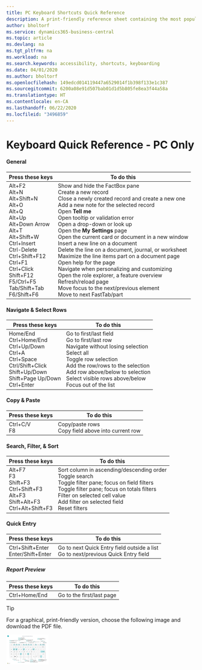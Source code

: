 ```yaml
---
title: PC Keyboard Shortcuts Quick Reference
description: A print-friendly reference sheet containing the most popular keyboard shortcuts for PC users.
author: bholtorf
ms.service: dynamics365-business-central
ms.topic: article
ms.devlang: na
ms.tgt_pltfrm: na
ms.workload: na
ms.search.keywords: accessibility, shortcuts, keyboarding
ms.date: 04/01/2020
ms.author: bholtorf
ms.openlocfilehash: 149edcd014119447a6529014f1b398f133e1c387
ms.sourcegitcommit: 6200a08e91d507bab01d1d5b805fe8ea3f44a58a
ms.translationtype: HT
ms.contentlocale: en-CA
ms.lasthandoff: 06/22/2020
ms.locfileid: "3496859"
---
```

# <a name="keyboard-quick-reference---pc-only"></a>Keyboard Quick Reference - PC Only

#### <a name="general"></a>General
|Press these keys|To do this|  
|-|-|
|Alt+F2<br />Alt+N<br />Alt+Shift+N<br />Alt+O<br />Alt+Q<br />Alt+Up<br />Alt+Down Arrow<br />Alt+T<br />Alt+Shift+W<br />Ctrl+Insert<br />Ctrl-Delete<br />Ctrl+Shift+F12<br />Ctrl+F1<br />Ctrl+Click<br />Shift+F12<br />F5/Ctrl+F5<br />Tab/Shift+Tab<br />F6/Shift+F6<br />|Show and hide the FactBox pane<br />Create a new record<br />Close a newly created record and create a new one<br />Add a new note for the selected record<br />Open **Tell me**<br />Open tooltip or validation error<br />Open a drop-down or look up<br />Open the **My Settings** page<br />Open the current card or document in a new window<br />Insert a new line on a document<br />Delete the line on a document, journal, or worksheet<br />Maximize the line items part on a document page<br />Open help for the page<br />Navigate when personalizing and customizing<br />Open the role explorer, a feature overview<br />Refresh/reload page<br />Move focus to the next/previous element<br />Move to next FastTab/part|

#### <a name="navigate--select-rows"></a>Navigate & Select Rows
|Press these keys|To do this|
|-|-|
|Home/End<br />Ctrl+Home/End <br />Ctrl+Up/Down<br />Ctrl+A <br />Ctrl+Space<br />Ctrl/Shift+Click<br />Shift+Up/Down<br />Shift+Page Up/Down<br />Ctrl+Enter|Go to first/last field<br />Go to first/last row<br />Navigate without losing selection<br />Select all<br />Toggle row selection<br /> Add the row/rows to the selection<br />Add row above/below to selection<br />Select visible rows above/below <br />Focus out of the list|

#### <a name="copy--paste"></a>Copy & Paste
|Press these keys|To do this|
|-|-|
|Ctrl+C/V<br />F8|Copy/paste rows<br />Copy field above into current row|

#### <a name="search-filter--sort"></a>Search, Filter, & Sort
|Press these keys|To do this|
|-|-|
|Alt+F7<br />F3<br />Shift+F3<br />Ctrl+Shift+F3<br />Alt+F3<br />Shift+Alt+F3<br />Ctrl+Alt+Shift+F3|Sort column in ascending/descending order<br />Toggle search<br />Toggle filter pane; focus on field filters<br />Toggle filter pane; focus on totals filters<br />Filter on selected cell value<br />Add filter on selected field<br />Reset filters|

#### <a name="quick-entry"></a>Quick Entry
|Press these keys|To do this|
|-|-|
|Ctrl+Shift+Enter<br />Enter/Shift+Enter|Go to next Quick Entry field outside a list<br />Go to next/previous Quick Entry field|


##### <a name="report-preview"></a>Report Preview
|Press these keys|To do this|
|-|-|
|Ctrl+Home/End|Go to the first/last page|

> [!TIP]
> For a graphical, print-friendly version, choose the following image and download the PDF file.
>
> [ ![](media/keyboard_shortcut_inline.png) ](media/keyboard_shortcuts.pdf "Icon that opens a PDF")
